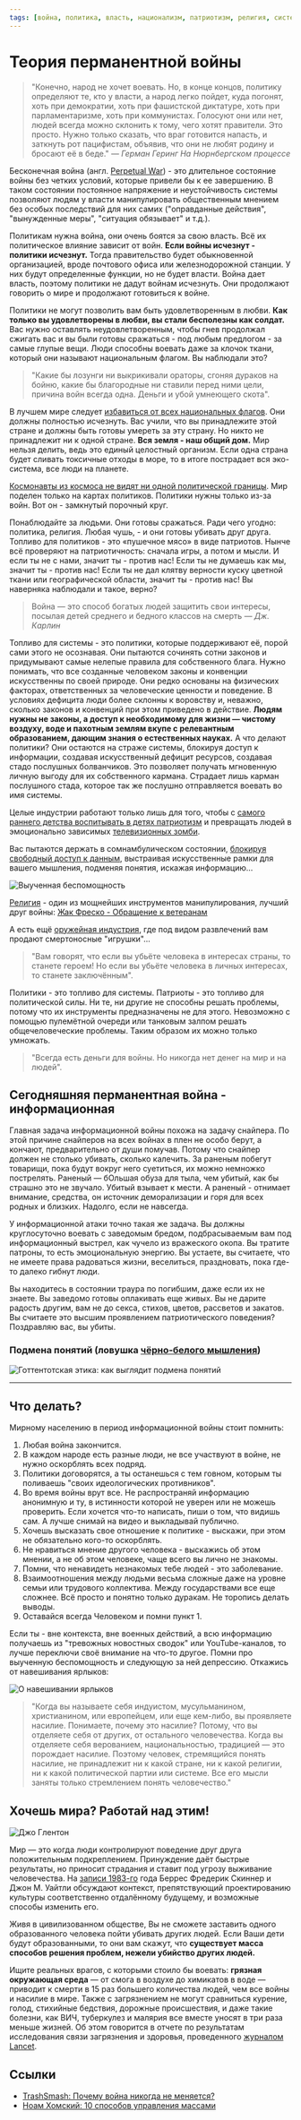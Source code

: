 ```yaml
---
tags: [война, политика, власть, национализм, патриотизм, религия, система, мир, убийство]
---
```

# Теория перманентной войны

>"Конечно, народ не хочет воевать. Но, в конце концов, политику определяют те, кто у власти, а народ легко пойдет, куда погонят, хоть при демократии, хоть при фашистской диктатуре, хоть при парламентаризме, хоть при коммунистах. Голосуют они или нет, людей всегда можно склонить к тому, чего хотят правители. Это просто. Нужно только сказать, что враг готовится напасть, и заткнуть рот пацифистам, объявив, что они не любят родину и бросают её в беде."
_— Герман Геринг На Нюрнбергском процессе_

Бесконечная война (англ. [Perpetual War](https://en.wikipedia.org/wiki/Perpetual_war)) - это длительное состояние войны без четких условий, которые привели бы к ее завершению. В таком состоянии постоянное напряжение и неустойчивость системы позволяют людям у власти манипулировать общественным мнением без особых последствий для них самих ("оправданные действия", "вынужденные меры", "ситуация обязывает" и т.д.).

Политикам нужна война, они очень боятся за свою власть. Всё их политическое влияние зависит от войн. **Если войны исчезнут - политики исчезнут.** Тогда правительство будет обыкновенной организацией, вроде почтового офиса или железнодорожной станции. У них будут определенные функции, но не будет власти. Война дает власть, поэтому политики не дадут войнам исчезнуть. Они продолжают говорить о мире и продолжают готовиться к войне.

Политики не могут позволить вам быть удовлетворенным в любви. **Как только вы удовлетворены в любви, вы стали бесполезны как солдат.** Вас нужно оставлять неудовлетворенным, чтобы гнев продолжал сжигать вас и вы были готовы сражаться - под любым предлогом - за самые глупые вещи. Люди способны воевать даже за клочок ткани, который они называют национальным флагом. Вы наблюдали это?

>"Какие бы лозунги ни выкрикивали ораторы, сгоняя дураков на бойню, какие бы благородные ни ставили перед ними цели, причина войн всегда одна. Деньги и убой умнеющего скота".

В лучшем мире следует [избавиться от всех национальных флагов](https://ru.wikipedia.org/wiki/%D0%A4%D0%BB%D0%B0%D0%B3_%D0%97%D0%B5%D0%BC%D0%BB%D0%B8). Они должны полностью исчезнуть. Вас учили, что вы принадлежите этой стране и должны быть готовы умереть за эту страну. Но никто не принадлежит ни к одной стране. **Вся земля - наш общий дом.** Мир нельзя делить, ведь это единый целостный организм. Если одна страна будет сливать токсичные отходы в море, то в итоге пострадает вся эко-система, все люди на планете.

[Космонавты из космоса не видят ни одной политической границы](https://ru.wikipedia.org/wiki/%D0%AD%D1%84%D1%84%D0%B5%D0%BA%D1%82_%D0%BE%D0%B1%D0%B7%D0%BE%D1%80%D0%B0). Мир поделен только на картах политиков. Политики нужны только из-за войн. Вот он - замкнутый порочный круг.

Понаблюдайте за людьми. Они готовы сражаться. Ради чего угодно: политика, религия. Любая чушь, - и они готовы убивать друг друга. Топливо для политиков - это «пушечное мясо» в виде патриотов. Нынче всё проверяют на патриотичность: сначала игры, а потом и мысли. И если ты не с нами, значит ты - против нас! Если ты не думаешь как мы, значит ты - против нас! Если ты не дал клятву верности куску цветной ткани или географической области, значит ты - против нас! Вы наверняка наблюдали и такое, верно?

>Война — это способ богатых людей защитить свои интересы, посылая детей среднего и бедного классов на смерть
_— Дж. Карлин_

Топливо для системы - это политики, которые поддерживают её, порой сами этого не осознавая. Они пытаются сочинять сотни законов и придумывают самые нелепые правила для собственного блага. Нужно понимать, что все созданные человеком законы и конвенции искусственны по своей природе. Они редко основаны на физических факторах, ответственных за человеческие ценности и поведение. В условиях дефицита люди более склонны к воровству и, неважно, сколько законов и конвенций при этом приведено в действие. **Людям нужны не законы, а доступ к необходимому для жизни — чистому воздуху, воде и пахотным землям вкупе с релевантным образованием, дающим знания о естественных науках.** А что делают политики? Они остаются на страже системы, блокируя доступ к информации, создавая искусственный дефицит ресурсов, создавая стадо послушных болванчиков. Это позволяет получать мгновенную личную выгоду для их собственного кармана. Страдает лишь карман послушного стада, которое так же послушно отправляется воевать во имя системы.

Целые индустрии работают только лишь для того, чтобы с [самого раннего детства воспитывать в детях патриотизм](https://vk.com/wall-55512460_61081) и превращать людей в эмоционально зависимых [телевизионных зомби](https://vk.com/wall-124609314_2601?w=wall-124609314_2601).

Вас пытаются держать в сомнамбулическом состоянии, [блокируя свободный доступ к данным](https://roskomsvoboda.org/post/what-happened-2021/), выстраивая искусственные рамки для вашего мышления, подменяя понятия, искажая информацию...

![Выученная беспомощность](../assets/war_02_news.png)

[Религия](https://vk.com/video68560971_171000236) - один из мощнейших инструментов манипулирования, лучший друг войны: [Жак Фреско - Обращение к ветеранам](https://youtu.be/YPZlfsG71N8)

А есть ещё [оружейная индустрия](https://vk.com/wall5476436_9626), где под видом развлечений вам продают смертоносные "игрушки"...

>"Вам говорят, что если вы убьёте человека в интересах страны, то станете героем! Но если вы убьёте человека в личных интересах, то станете заключённым".

Политики - это топливо для системы. Патриоты - это топливо для политической силы. Ни те, ни другие не способны решать проблемы, потому что их инструменты предназначены не для этого. Невозможно с помощью пулемётной очереди или танковым залпом решать общечеловеческие проблемы. Таким образом их можно только умножать.

>"Всегда есть деньги для войны. Но никогда нет денег на мир и на людей".

## Сегодняшняя перманентная война - информационная

Главная задача информационной войны похожа на задачу снайпера. По этой причине снайперов на всех войнах в плен не особо берут, а кончают, предварительно от души помучав. Потому что снайпер должен не столько убивать, сколько калечить. За раненым побегут товарищи, пока будут вокруг него суетиться, их можно немножко пострелять. Раненый — бОльшая обуза для тыла, чем убитый, как бы страшно это не звучало. Убитый взывает к мести. А раненый - отнимает внимание, средства, он источник деморализации и горя для всех родных и близких. Надолго, если не навсегда.

У информационной атаки точно такая же задача. Вы должны круглосуточно воевать с заведомым бредом, подбрасываемым вам под информационный выстрел, как чучело из вражеского окопа. Вы тратите патроны, то есть эмоциональную энергию. Вы устаете, вы считаете, что не имеете права радоваться жизни, веселиться, праздновать, пока где-то далеко гибнут люди.

Вы находитесь в состоянии траура по погибшим, даже если их не знаете. Вы заведомо готовы оплакивать еще живых. Вы не дарите радость другим, вам не до секса, стихов, цветов, рассветов и закатов. Вы считаете это высшим проявлением патриотического поведения? Поздравляю вас, вы убиты.

### Подмена понятий (ловушка [чёрно-белого мышления](Общая%20Семантика%20-%20Двустороннее%20ориентирование.md))

![Готтентотская этика: как выглядит подмена понятий](../assets/Pasted%20image%2020220106070141.png)

---

## Что делать?

Мирному населению в период информационной войны стоит помнить:

1. Любая война закончится.
2. В каждом народе есть разные люди, не все участвуют в войне, не нужно оскорблять всех подряд.
3. Политики договорятся, а ты останешься с тем говном, которым ты поливаешь "своих идеологических противников".
4. Во время войны врут все. Не распространяй информацию анонимную и ту, в истинности которой не уверен или не можешь проверить. Если хочется что-то написать, пиши о том, что видишь сам. А лучше снимай на видео и выкладывай публично.
5. Хочешь высказать свое отношение к политике - выскажи, при этом не обязательно кого-то оскорблять.
6. Не нравиться мнение другого человека - выскажись об этом мнении, а не об этом человеке, чаще всего вы лично не знакомы.
7. Помни, что ненавидеть незнакомых тебе людей - это заболевание.
8. Взаимоотношения между людьми весьма сложные даже на уровне семьи или трудового коллектива. Между государствами все еще сложнее. Всё просто и понятно только дуракам. Не торопись делать выводы.
9. Оставайся всегда Человеком и помни пункт 1.

Если ты - вне контекста, вне военных действий, а всю информацию получаешь из "тревожных новостных сводок" или YouTube-каналов, то лучше переключи своё внимание на что-то другое. Помни про выученную беспомощность и следующую за ней депрессию. Откажись от навешивания ярлыков:

![О навешивании ярлыков](../assets/Pasted%20image%2020220103231924.png)

>"Когда вы называете себя индуистом, мусульманином, христианином, или европейцем, или еще кем-либо, вы проявляете насилие. Понимаете, почему это насилие? Потому, что вы отделяете себя от других, от остального человечества. Когда вы отделяете себя верованием, национальностью, традицией — это порождает насилие. Поэтому человек, стремящийся понять насилие, не принадлежит ни к какой стране, ни к какой религии, ни к какой политической партии или системе. Все его мысли заняты только стремлением понять человечество."

## Хочешь мира? Работай над этим!

![Джо Глентон](../assets/war_01.png)

Мир — это когда люди контролируют поведение друг друга положительным подкреплением. Принуждение даёт быстрые результаты, но приносит страдания и ставит под угрозу выживание человечества. На [записи 1983-го](https://youtu.be/nRFblXa87EU) года Беррес Фредерик Скиннер и Джон М. Уайтли обсуждают контекст, препятствующий проектированию культуры соответственно отдалённому будущему, и возможные способы изменить его. 

Живя в цивилизованном обществе, Вы не сможете заставить одного образованного человека пойти убивать других людей. Если Ваши дети будут образованными, то они вам скажут, что **существует масса способов решения проблем, нежели убийство других людей.**

Ищите реальных врагов, с которыми стоило бы воевать: **грязная окружающая среда** — от смога в воздухе до химикатов в воде — приводит к смерти в 15 раз большего количества людей, чем все войны и насилие в мире. Также с загрязнением не могут сравниться курение, голод, стихийные бедствия, дорожные происшествия, и даже такие болезни, как ВИЧ, туберкулез и малярия все вместе уносят в три раза меньше жизней. Об этом говорится в отчете по результатам исследования связи загрязнения и здоровья, проведенного [журналом Lancet](https://www.thelancet.com/journals/lancet/article/PIIS0140-67361732345-0). 

## Ссылки

* [TrashSmash: Почему война никогда не меняется?](https://youtu.be/4hd0HZeydLM)
* [Ноам Хомский: 10 способов управления массами](https://4brain.ru/blog/mass-manipulation-chomsky/)